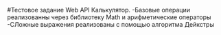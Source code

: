 #Тестовое задание Web API Калькулятор.
-Базовые операции реализованны через библиотеку Math и арифметические операторы
-СЛожные выражения реализованы с помощью алгоритма Дейкстры
